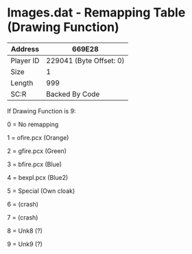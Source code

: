 
#  Images.dat - Remapping Table (Drawing Function)
Address   | 669E28
----------|-------------
Player ID | 229041 (Byte Offset: 0)
Size 	  | 1
Length 	  | 999
SC:R      | Backed By Code

If Drawing Function is 9: 
0 = No remapping 
1 = ofire.pcx (Orange) 
2 = gfire.pcx (Green) 
3 = bfire.pcx (Blue) 
4 = bexpl.pcx (Blue2) 
5 = Special (Own cloak) 
6 = (crash) 
7 = (crash) 
8 = Unk8 (?) 
9 = Unk9 (?)

